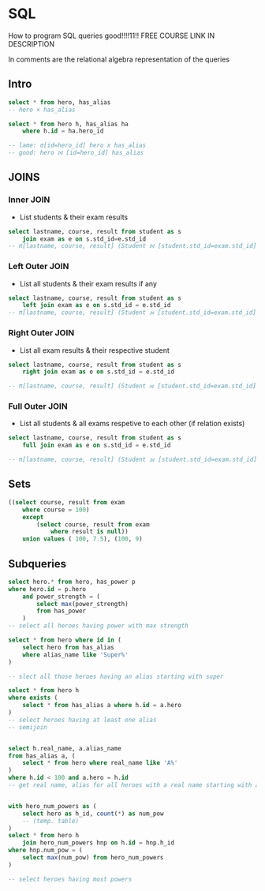 # SQL
How to program SQL queries good!!!!11!! FREE COURSE LINK IN DESCRIPTION

In comments are the relational algebra representation of the queries


## Intro
```sql
select * from hero, has_alias
-- hero × has_alias

select * from hero h, has_alias ha
	where h.id = ha.hero_id

-- lame: σ[id=hero_id] hero x has_alias
-- good: hero ⨝ [id=hero_id] has_alias
```

## JOINS
### Inner JOIN
* List students & their exam results
```sql
select lastname, course, result from student as s
	join exam as e on s.std_id=e.std_id
-- π[lastname, course, result] (Student ⨝ [student.std_id=exam.std_id] exam)
```
### Left Outer JOIN
* List all students & their exam results if any
```sql
select lastname, course, result from student as s 
	left join exam as e on s.std_id = e.std_id
-- π[lastname, course, result] (Student ⟕ [student.std_id=exam.std_id] exam)
```

### Right Outer JOIN
* List all exam results & their respective student
``` sql
select lastname, course, result from student as s
	right join exam as e on s.std_id = e.std_id

-- π[lastname, course, result] (Student ⟖ [student.std_id=exam.std_id] exam)
```

### Full Outer JOIN
* List all students & all exams respetive to each other (if relation exists)
``` sql
select lastname, course, result from student as s
	full join exam as e on s.std_id = e.std_id

-- π[lastname, course, result] (Student ⟗ [student.std_id=exam.std_id] exam)
```

## Sets

```sql
((select course, result from exam
	where course = 100)
	except
		(select course, result from exam
			where result is null))
	union values ( 100, 7.5), (100, 9)

```

## Subqueries

```sql
select hero.* from hero, has_power p
where hero.id = p.hero
	and power_strength = (
		select max(power_strength)
		from has_power
	)
-- select all heroes having power with max strength

select * from hero where id in (
	select hero from has_alias
	where alias_name like 'Super%'
)

-- slect all those heroes having an alias starting with super

select * from hero h
where exists (
	select * from has_alias a where h.id = a.hero
)
-- select heroes having at least one alias
-- semijoin


select h.real_name, a.alias_name
from has_alias a, (
	select * from hero where real_name like 'A%'
)
where h.id < 100 and a.hero = h.id
-- get real name, alias for all heroes with a real name starting with a and an id smaller than 100


with hero_num_powers as (
	select hero as h_id, count(*) as num_pow
	-- (temp. table)
)
select * from hero h
	join hero_num_powers hnp on h.id = hnp.h_id
where hnp.num_pow = (
	select max(num_pow) from hero_num_powers
)

-- select heroes having most powers
```


